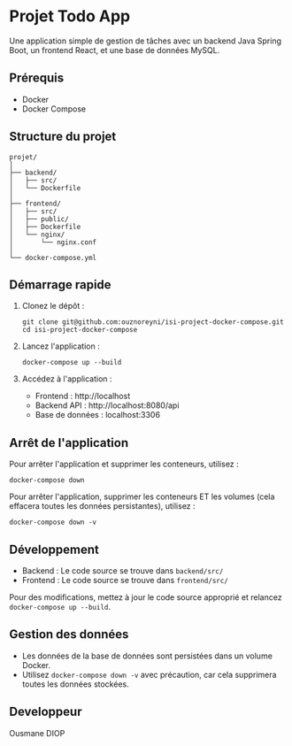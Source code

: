 # Projet Todo App

Une application simple de gestion de tâches avec un backend Java Spring Boot, un frontend React, et une base de données MySQL.

## Prérequis

- Docker
- Docker Compose

## Structure du projet

```
projet/
│
├── backend/
│   ├── src/
│   └── Dockerfile
│
├── frontend/
│   ├── src/
│   ├── public/
│   ├── Dockerfile
│   └── nginx/
│       └── nginx.conf
│
└── docker-compose.yml
```

## Démarrage rapide

1. Clonez le dépôt :
   ```
   git clone git@github.com:ouznoreyni/isi-project-docker-compose.git
   cd isi-project-docker-compose
   ```

2. Lancez l'application :
   ```
   docker-compose up --build
   ```

3. Accédez à l'application :
   - Frontend : http://localhost
   - Backend API : http://localhost:8080/api
   - Base de données : localhost:3306

## Arrêt de l'application

Pour arrêter l'application et supprimer les conteneurs, utilisez :
```
docker-compose down
```

Pour arrêter l'application, supprimer les conteneurs ET les volumes (cela effacera toutes les données persistantes), utilisez :
```
docker-compose down -v
```

## Développement

- Backend : Le code source se trouve dans `backend/src/`
- Frontend : Le code source se trouve dans `frontend/src/`

Pour des modifications, mettez à jour le code source approprié et relancez `docker-compose up --build`.

## Gestion des données

- Les données de la base de données sont persistées dans un volume Docker.
- Utilisez `docker-compose down -v` avec précaution, car cela supprimera toutes les données stockées.

## Developpeur
Ousmane DIOP
